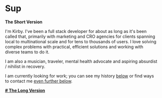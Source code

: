 ---
---

# Sup

**The Short Version**

I'm Kirby. I've been a full stack developer for about as long as it's been called that, primarily with marketing and CRO agencies for clients spanning local to multinational scale and for tens to thousands of users. I love solving complex problems with practical, efficient solutions and working with diverse teams to do it.

I am also a musician, traveler, mental health advocate and aspiring absurdist / nihilist in recovery.

I am currently looking for work; you can see my history [below](/#work) or find ways to contact me [even further below](/#contact).

[**\# The Long Version**](#about)

